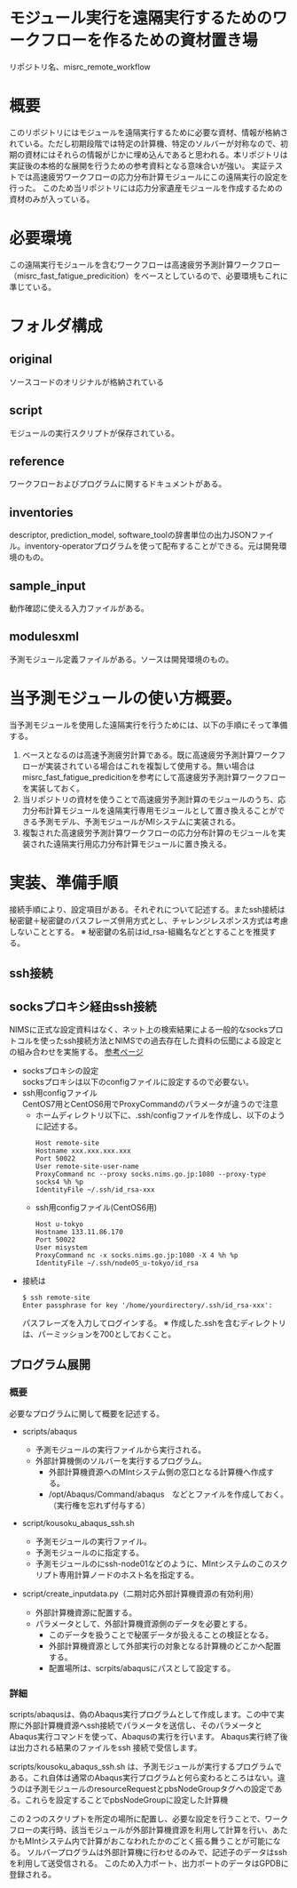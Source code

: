 # モジュール実行を遠隔実行するためのワークフローを作るための資材置き場
リポジトリ名、misrc_remote_workflow

# 概要
このリポジトリにはモジュールを遠隔実行するために必要な資材、情報が格納されている。ただし初期段階では特定の計算機、特定のソルバーが対称なので、初期の資材にはそれらの情報がじかに埋め込んであると思われる。本リポジトリは実証後の本格的な展開を行うための参考資料となる意味合いが強い。
実証テストでは高速疲労ワークフローの応力分布計算モジュールにこの遠隔実行の設定を行った。
このため当リポジトリには応力分家遺産モジュールを作成するための資材のみが入っている。

# 必要環境
この遠隔実行モジュールを含むワークフローは高速疲労予測計算ワークフロー（misrc_fast_fatigue_predicition）をベースとしているので、必要環境もこれに準じている。

# フォルダ構成
## original
ソースコードのオリジナルが格納されている

## script
モジュールの実行スクリプトが保存されている。

## reference
ワークフローおよびプログラムに関するドキュメントがある。

## inventories
descriptor, prediction_model, software_toolの辞書単位の出力JSONファイル。inventory-operatorプログラムを使って配布することができる。元は開発環境のもの。

## sample_input
動作確認に使える入力ファイルがある。

## modulesxml
予測モジュール定義ファイルがある。ソースは開発環境のもの。

# 当予測モジュールの使い方概要。
当予測モジュールを使用した遠隔実行を行うためには、以下の手順にそって準備する。
1. ベースとなるのは高速予測疲労計算である。既に高速疲労予測計算ワークフローが実装されている場合はこれを複製して使用する。無い場合はmisrc_fast_fatigue_predicitionを参考にして高速疲労予測計算ワークフローを実装しておく。
2. 当リポジトリの資材を使うことで高速疲労予測計算のモジュールのうち、応力分布計算モジュールを遠隔実行専用モジュールとして置き換えることができる予測モデル、予測モジュールがMIシステムに実装される。
3. 複製された高速疲労予測計算ワークフローの応力分布計算のモジュールを実装された遠隔実行用応力分布計算モジュールに置き換える。

# 実装、準備手順
接続手順により、設定項目がある。それぞれについて記述する。またssh接続は秘密鍵＋秘密鍵のパスフレーズ併用方式とし、チャレンジレスポンス方式は考慮しないこととする。
※ 秘密鍵の名前はid_rsa-組織名などとすることを推奨する。

## ssh接続
## socksプロキシ経由ssh接続
NIMSに正式な設定資料はなく、ネット上の検索結果による一般的なsocksプロトコルを使ったssh接続方法とNIMSでの過去存在した資料の伝聞による設定との組み合わせを実施する。
[参考ページ](https://blog.ymyzk.com/2013/10/ssh-over-socks-https/)
* socksプロキシの設定  
  socksプロキシは以下のconfigファイルに設定するので必要ない。
* ssh用configファイル  
  CentOS7用とCentOS6用でProxyCommandのパラメータが違うので注意  
  + ホームディレクトリ以下に、.ssh/configファイルを作成し、以下のように記述する。
    ```
    Host remote-site
    Hostname xxx.xxx.xxx.xxx
    Port 50022
    User remote-site-user-name 
    ProxyCommand nc --proxy socks.nims.go.jp:1080 --proxy-type socks4 %h %p
    IdentityFile ~/.ssh/id_rsa-xxx
    ```
  + ssh用configファイル(CentOS6用)
    ```
    Host u-tokyo
    Hostname 133.11.86.170
    Port 50022
    User misystem
    ProxyCommand nc -x socks.nims.go.jp:1080 -X 4 %h %p
    IdentityFile ~/.ssh/node05_u-tokyo/id_rsa
    ```
* 接続は
  ```
  $ ssh remote-site
  Enter passphrase for key '/home/yourdirectory/.ssh/id_rsa-xxx':
  ```
  パスフレーズを入力してログインする。 
  ※ 作成した.sshを含むディレクトリは、パーミッションを700としておくこと。

## プログラム展開
### 概要
必要なプログラムに関して概要を記述する。

* scripts/abaqus
  + 予測モジュールの実行ファイルから実行される。
  + 外部計算機側のソルバーを実行するプログラム。 
    - 外部計算機資源へのMIntシステム側の窓口となる計算機へ作成する。
    - /opt/Abaqus/Command/abaqus　などとファイルを作成しておく。（実行権を忘れず付与する）
* script/kousoku_abaqus_ssh.sh
  + 予測モジュールの実行ファイル。
  + 予測モジュールの<objectPath>に指定する。
  + 予測モジュールの<resourceRequest><pbsNodeGroup>にssh-node01などのように、MIntシステムのこのスクリプト専用計算ノードのホスト名を指定する。

* script/create_inputdata.py（二期対応外部計算機資源の有効利用）
  + 外部計算機資源に配置する。
  + パラメータとして、外部計算機資源側のデータを必要とする。
    - このデータを扱うことで秘匿データが扱えることの検証となる。
    - 外部計算機資源として外部実行の対象となる計算機のどこかへ配置する。
    - 配置場所は、scrpits/abaqusにパスとして設定する。

### 詳細

scripts/abaqusは、偽のAbaqus実行プログラムとして作成します。この中で実際に外部計算機資源へssh接続でパラメータを送信し、そのパラメータとAbaqus実行コマンドを使って、Abaqusの実行を行います。
Abaqus実行終了後は出力される結果のファイルをssh 接続で受信します。

scripts/kousoku_abaqus_ssh.sh は、予測モジュールが実行するプログラムである。これ自体は通常のAbaqus実行プログラムと何ら変わるところはない。違うのは予測モジュールのresourceRequestとpbsNodeGroupタグへの設定である。これらを設定することでpbsNodeGroupに設定した計算機

この２つのスクリプトを所定の場所に配置し、必要な設定を行うことで、ワークフローの実行時、該当モジュールが外部計算機資源を利用して計算を行い、あたかもMIntシステム内で計算がおこなわれたかのごとく振る舞うことが可能になる。
ソルバープログラムは外部計算機に行わせるのみで、記述子のデータはsshを利用して送受信される。
このため入力ポート、出力ポートのデータはGPDBに登録される。

